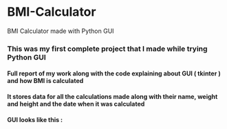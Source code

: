 # BMI-Calculator
BMI Calculator made with Python GUI

### This was my first complete project that I made while trying Python GUI
#### Full report of my work along with the code explaining about GUI ( tkinter ) and how BMI is calculated
#### It stores data for all the calculations made along with their name, weight and height and the date when it was calculated

#### GUI looks like this :
